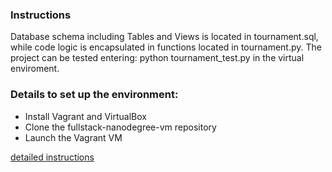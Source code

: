 
### Instructions

Database schema including Tables and Views is located in tournament.sql, while code logic is encapsulated in functions located in tournament.py. The project can be tested entering: python tournament_test.py in the virtual enviroment.

### Details to set up the environment:
* Install Vagrant and VirtualBox
* Clone the fullstack-nanodegree-vm repository
* Launch the Vagrant VM

[detailed instructions](https://docs.google.com/document/d/16IgOm4XprTaKxAa8w02y028oBECOoB1EI1ReddADEeY/pub?embedded=true)


